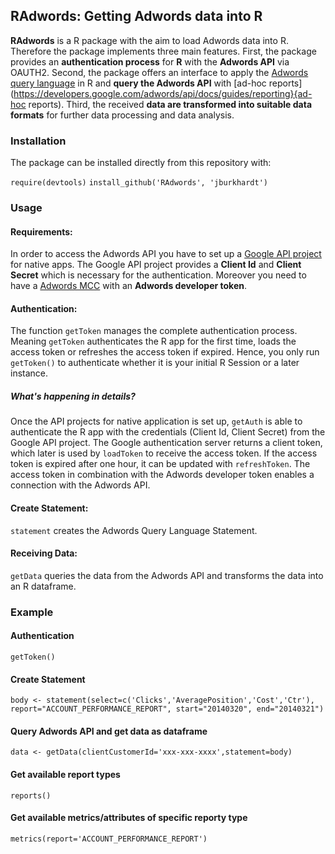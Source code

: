 ## RAdwords: Getting Adwords data into R ##

**RAdwords** is a R package with the aim to load Adwords data into R. Therefore the package implements three main features.
First, the package provides an **authentication process** for **R** with the **Adwords API** via OAUTH2.
Second, the package offers an interface to apply the [Adwords query language](https://developers.google.com/adwords/api/docs/guides/awql) in R and **query the Adwords API** with [ad-hoc reports](https://developers.google.com/adwords/api/docs/guides/reporting}{ad-hoc reports).
Third, the received **data are transformed into suitable data formats** for further data processing and data analysis.


### Installation ###

The package can be installed directly from this repository with:

`require(devtools)`
`install_github('RAdwords', 'jburkhardt')`


### Usage ###

#### Requirements: ####
In order to access the Adwords API you have to set up a [Google API project](https://developers.google.com/console/help/) for native apps. The Google API project provides a **Client Id** and **Client Secret** which is necessary for the authentication. Moreover you need to have a [Adwords MCC](https://developers.google.com/adwords/api/docs/signingup) with an **Adwords developer token**.

#### Authentication: ####
The function `getToken` manages the complete authentication process. Meaning `getToken` authenticates the R app for the first time, loads the access token or refreshes the access token if expired. Hence, you only run `getToken()` to authenticate whether it is your initial R Session or a later instance.

##### What's happening in details? #####
Once the API projects for native application is set up, `getAuth` is able to authenticate the R app with the credentials (Client Id, Client Secret) from the Google API project. The Google authentication server returns a client token, which later is used by `loadToken` to receive the access token. If the access token is expired after one hour, it can be updated with `refreshToken`. The access token in combination with the Adwords developer token enables a connection with the Adwords API.

#### Create Statement: ####
`statement` creates the Adwords Query Language Statement.

#### Receiving Data: ####
`getData` queries the data from the Adwords API and transforms the data into an R dataframe.

### Example ###

#### Authentication ####
`getToken()`
#### Create Statement ####
`body <- statement(select=c('Clicks','AveragePosition','Cost','Ctr'),
                  report="ACCOUNT_PERFORMANCE_REPORT",
                  start="20140320",
                  end="20140321")`
#### Query Adwords API and get data as dataframe ####
`data <- getData(clientCustomerId='xxx-xxx-xxxx',statement=body)`
#### Get available report types ####
`reports()`
#### Get available metrics/attributes of specific reporty type ####
`metrics(report='ACCOUNT_PERFORMANCE_REPORT')`